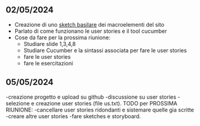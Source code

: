 ## 02/05/2024
- Creazione di uno [sketch basilare](https://discord.com/channels/1232708346415546421/1235584472720609352/1235603139349053600) dei macroelementi del sito
- Parlato di come funzionano le user stories e il tool cucumber
- Cose da fare per la prossima riunione:
  - Studiare slide 1,3,4,8
  - Studiare Cucumber e la sintassi associata per fare le user stories
  - fare le user stories
  - fare le esercitazioni
## 05/05/2024 
-creazione progetto e upload su github
-discussione su user stories 
-selezione e creazione user stories (file us.txt).
TODO per PROSSIMA RIUNIONE:
   -cancellare user stories ridondanti e sistemare quelle gia scritte
   -creare altre user stories 
   -fare sketches e storyboard.
